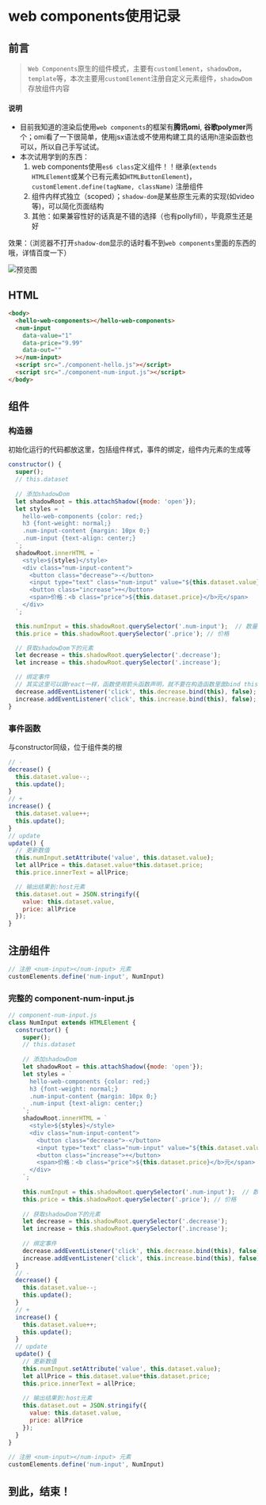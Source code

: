 # web components使用记录

## 前言
> `Web Components`原生的组件模式，主要有`customElement`，`shadowDom`，`template`等，本次主要用`customElement`注册自定义元素组件，`shadowDom`存放组件内容

#### 说明
* 目前我知道的渲染后使用`web components`的框架有**腾讯omi**, **谷歌polymer**两个；omi看了一下很简单，使用jsx语法或不使用构建工具的话用h渲染函数也可以，所以自己手写试试。
* 本次试用学到的东西：
    1. web components使用`es6 class`定义组件！！继承(`extends HTMLElement`或某个已有元素如`HTMLButtonElement`)，`customElement.define(tagName, className)` 注册组件
    2. 组件内样式独立（scoped）；`shadow-dom`是某些原生元素的实现(如video等)，可以简化页面结构
    3. 其他：如果兼容性好的话真是不错的选择（也有pollyfill），毕竟原生还是好
    
效果：（浏览器不打开`shadow-dom`显示的话时看不到`web components`里面的东西的哦，详情百度一下）

![预览图](https://s1.ax1x.com/2020/06/20/NlKLOe.png)


## HTML
```html
<body>
  <hello-web-components></hello-web-components>
  <num-input
    data-value="1"
    data-price="9.99"
    data-out=""
  ></num-input>
  <script src="./component-hello.js"></script>
  <script src="./component-num-input.js"></script>
</body>
```


## 组件
### 构造器
初始化运行的代码都放这里，包括组件样式，事件的绑定，组件内元素的生成等

```js
constructor() {
  super();
  // this.dataset
  
  // 添加shadowDom
  let shadowRoot = this.attachShadow({mode: 'open'});
  let styles = `
    hello-web-components {color: red;}
    h3 {font-weight: normal;}
    .num-input-content {margin: 10px 0;}
    .num-input {text-align: center;}
  `;
  shadowRoot.innerHTML = `
    <style>${styles}</style>
    <div class="num-input-content">
      <button class="decrease">-</button>
      <input type="text" class="num-input" value="${this.dataset.value}"/>
      <button class="increase">+</button>
      <span>价格：<b class="price">${this.dataset.price}</b>元</span>
    </div>
  `;

  this.numInput = this.shadowRoot.querySelector('.num-input');  // 数量
  this.price = this.shadowRoot.querySelector('.price'); // 价格

  // 获取shadowDom下的元素
  let decrease = this.shadowRoot.querySelector('.decrease');
  let increase = this.shadowRoot.querySelector('.increase');

  // 绑定事件
  // 其实这里可以跟react一样，函数使用箭头函数声明，就不要在构造函数里面bind this了
  decrease.addEventListener('click', this.decrease.bind(this), false);
  increase.addEventListener('click', this.increase.bind(this), false);
}
```

### 事件函数
与constructor同级，位于组件类的根

```js
// -
decrease() {
  this.dataset.value--;
  this.update();
}
// +
increase() {
  this.dataset.value++;
  this.update();
}
// update
update() {
  // 更新数值
  this.numInput.setAttribute('value', this.dataset.value);
  let allPrice = this.dataset.value*this.dataset.price;
  this.price.innerText = allPrice;

  // 输出结果到:host元素
  this.dataset.out = JSON.stringify({
    value: this.dataset.value,
    price: allPrice
  });
}
```


## 注册组件
```js
// 注册 <num-input></num-input> 元素
customElements.define('num-input', NumInput)
```

### 完整的 component-num-input.js

```js
// component-num-input.js
class NumInput extends HTMLElement {
  constructor() {
    super();
    // this.dataset
    
    // 添加shadowDom
    let shadowRoot = this.attachShadow({mode: 'open'});
    let styles = `
      hello-web-components {color: red;}
      h3 {font-weight: normal;}
      .num-input-content {margin: 10px 0;}
      .num-input {text-align: center;}
    `;
    shadowRoot.innerHTML = `
      <style>${styles}</style>
      <div class="num-input-content">
        <button class="decrease">-</button>
        <input type="text" class="num-input" value="${this.dataset.value}"/>
        <button class="increase">+</button>
        <span>价格：<b class="price">${this.dataset.price}</b>元</span>
      </div>
    `;
 
    this.numInput = this.shadowRoot.querySelector('.num-input');  // 数量
    this.price = this.shadowRoot.querySelector('.price'); // 价格
 
    // 获取shadowDom下的元素
    let decrease = this.shadowRoot.querySelector('.decrease');
    let increase = this.shadowRoot.querySelector('.increase');
 
    // 绑定事件
    decrease.addEventListener('click', this.decrease.bind(this), false);
    increase.addEventListener('click', this.increase.bind(this), false);
  }
  // -
  decrease() {
    this.dataset.value--;
    this.update();
  }
  // +
  increase() {
    this.dataset.value++;
    this.update();
  }
  // update
  update() {
    // 更新数值
    this.numInput.setAttribute('value', this.dataset.value);
    let allPrice = this.dataset.value*this.dataset.price;
    this.price.innerText = allPrice;
 
    // 输出结果到:host元素
    this.dataset.out = JSON.stringify({
      value: this.dataset.value,
      price: allPrice
    });
  }
}
 
// 注册 <num-input></num-input> 元素
customElements.define('num-input', NumInput)
```

## 到此，结束！